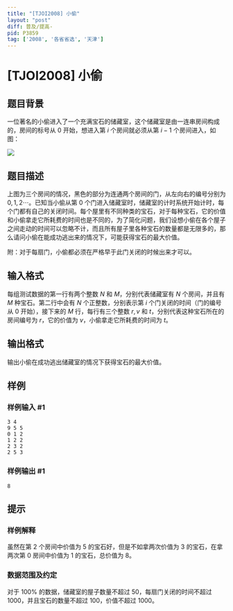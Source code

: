 ```yaml
---
title: "[TJOI2008] 小偷"
layout: "post"
diff: 普及/提高-
pid: P3859
tag: ['2008', '各省省选', '天津']
---
```

# [TJOI2008] 小偷
## 题目背景

一位著名的小偷进入了一个充满宝石的储藏室，这个储藏室是由一连串房间构成的，房间的标号从 $0$ 开始，想进入第 $i$ 个房间就必须从第 $i-1$ 个房间进入，如图：

![](https://cdn.luogu.com.cn/upload/pic/6100.png)

## 题目描述

上图为三个房间的情况，黑色的部分为连通两个房间的门，从左向右的编号分别为 $0,1,2\cdots$。已知当小偷从第 $0$ 个门进入储藏室时，储藏室的计时系统开始计时，每个门都有自己的关闭时间。每个屋里有不同种类的宝石，对于每种宝石，它的价值和小偷拿走它所耗费的时间也是不同的，为了简化问题，我们设想小偷在各个屋子之间走动的时间可以忽略不计，而且所有屋子里各种宝石的数量都是无限多的，那么请问小偷在能成功逃出来的情况下，可能获得宝石的最大价值。

附：对于每扇门，小偷都必须在严格早于此门关闭的时候出来才可以。
## 输入格式

每组测试数据的第一行有两个整数 $N$ 和 $M$，分别代表储藏室有 $N$ 个房间，并且有 $M$ 种宝石。第二行中会有 $N$ 个正整数，分别表示第 $i$ 个门关闭的时间（门的编号从 $0$ 开始），接下来的 $M$ 行，每行有三个整数 $r,v$ 和 $t$，分别代表这种宝石所在的房间编号为 $r$，它的价值为 $v$，小偷拿走它所耗费的时间为 $t$。
## 输出格式

输出小偷在成功逃出储藏室的情况下获得宝石的最大价值。

## 样例

### 样例输入 #1
```
3 4
9 5 5
0 1 2
1 2 2
2 3 2
2 5 3

```
### 样例输出 #1
```
8
```
## 提示

### 样例解释

虽然在第 $2$ 个房间中价值为 $5$ 的宝石好，但是不如拿两次价值为 $3$ 的宝石，在拿两次第 $0$ 房间中价值为 $1$ 的宝石，总价值为 $8$。

### 数据范围及约定

对于 $100\%$ 的数据，储藏室的屋子数量不超过 $50$，每扇门关闭的时间不超过 $1000$，并且宝石的数量不超过 $100$，价值不超过 $1000$。
